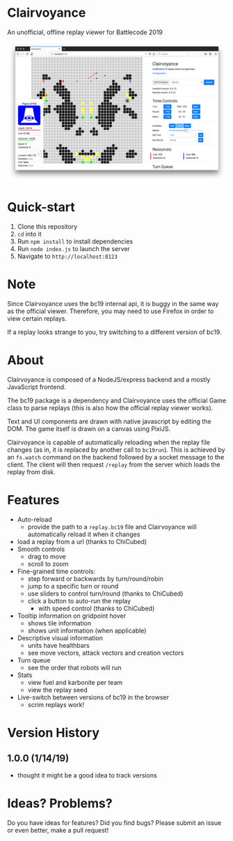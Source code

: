 # Clairvoyance

An unofficial, offline replay viewer for Battlecode 2019

![](view.png)

# Quick-start

1. Clone this repository
2. `cd` into it
3. Run `npm install` to install dependencies
4. Run `node index.js` to launch the server
5. Navigate to `http://localhost:8123`

# Note

Since Clairvoyance uses the bc19 internal api, it is buggy in the same way as the official viewer. Therefore, you may need to use Firefox in order to view certain replays.

If a replay looks strange to you, try switching to a different version of bc19.

# About

Clairvoyance is composed of a NodeJS/express backend and a mostly JavaScript frontend.

The bc19 package is a dependency and Clairvoyance uses the official Game class to parse replays (this is also how the official replay viewer works).

Text and UI components are drawn with native javascript by editing the DOM. The game itself is drawn on a canvas using PixiJS.

Clairvoyance is capable of automatically reloading when the replay file changes (as in, it is replaced by another call to `bc19run`). This is achieved by an `fs.watch` command on the backend followed by a socket message to the client. The client will then request `/replay` from the server which loads the replay from disk.

# Features

* Auto-reload
    * provide the path to a `replay.bc19` file and Clairvoyance will automatically reload it when it changes
* load a replay from a url (thanks to ChiCubed)
* Smooth controls
    * drag to move
    * scroll to zoom
* Fine-grained time controls:
    * step forward or backwards by turn/round/robin
    * jump to a specific turn or round
    * use sliders to control turn/round (thanks to ChiCubed)
    * click a button to auto-run the replay
        * with speed control (thanks to ChiCubed)
* Tooltip information on gridpoint hover
    * shows tile information
    * shows unit information (when applicable)
* Descriptive visual information
    * units have healthbars
    * see move vectors, attack vectors and creation vectors
* Turn queue
    * see the order that robots will run
* Stats
    * view fuel and karbonite per team
    * view the replay seed
* Live-switch between versions of bc19 in the browser
    * scrim replays work!

# Version History

## 1.0.0 (1/14/19)
* thought it might be a good idea to track versions

# Ideas? Problems?

Do you have ideas for features? Did you find bugs? Please submit an issue or even better, make a pull request!
